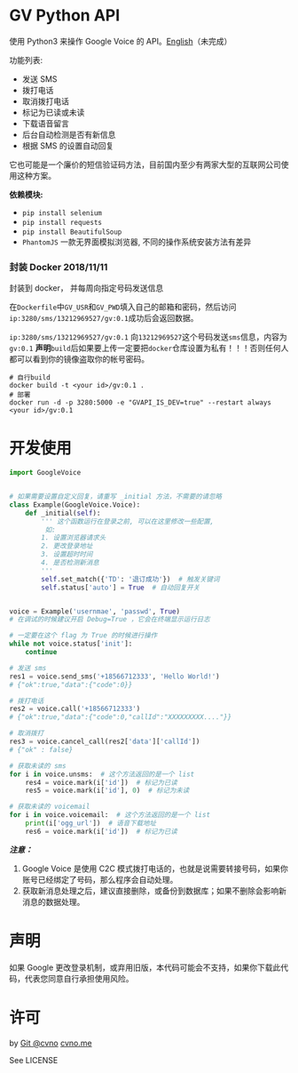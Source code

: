 # GV Python API

使用 Python3 来操作 Google Voice 的 API。[English](/en)（未完成）

功能列表:

- 发送 SMS
- 拨打电话
- 取消拨打电话
- 标记为已读或未读
- 下载语音留言
- 后台自动检测是否有新信息
- 根据 SMS 的设置自动回复


它也可能是一个廉价的短信验证码方法，目前国内至少有两家大型的互联网公司使用这种方案。

**依赖模块:**

- `pip install selenium`
- `pip install requests`
- `pip install BeautifulSoup`
- `PhantomJS` 一款无界面模拟浏览器, 不同的操作系统安装方法有差异

### 封装 Docker 2018/11/11
封装到 docker， 并每周向指定号码发送信息

在`Dockerfile`中`GV_USR`和`GV_PWD`填入自己的邮箱和密码，然后访问`ip:3280/sms/13212969527/gv:0.1`成功后会返回数据。

``ip:3280/sms/13212969527/gv:0.1`` 向`13212969527`这个号码发送`sms`信息，内容为`gv:0.1`
**声明**`build`后如果要上传一定要把`docker`仓库设置为私有！！！否则任何人都可以看到你的镜像盗取你的帐号密码。

```
# 自行build
docker build -t <your id>/gv:0.1 .
# 部署
docker run -d -p 3280:5000 -e "GVAPI_IS_DEV=true" --restart always <your id>/gv:0.1
```

# 开发使用

```python
import GoogleVoice


# 如果需要设置自定义回复，请重写 _initial 方法，不需要的请忽略
class Example(GoogleVoice.Voice):
    def _initial(self):
        ''' 这个函数运行在登录之前, 可以在这里修改一些配置,
         如:
        1. 设置浏览器请求头
        2. 更改登录地址
        3. 设置超时时间
        4. 是否检测新消息
        '''
        self.set_match({'TD': '退订成功'})  # 触发关键词
        self.status['auto'] = True  # 自动回复开关


voice = Example('usernmae', 'passwd', True)
# 在调试的时候建议开启 Debug=True ，它会在终端显示运行日志

# 一定要在这个 flag 为 True 的时候进行操作
while not voice.status['init']:
    continue

# 发送 sms
res1 = voice.send_sms('+18566712333', 'Hello World!')
# {"ok":true,"data":{"code":0}}

# 拨打电话
res2 = voice.call('+18566712333')
# {"ok":true,"data":{"code":0,"callId":"XXXXXXXXX...."}}

# 取消拨打
res3 = voice.cancel_call(res2['data']['callId'])
# {"ok" : false}

# 获取未读的 sms
for i in voice.unsms:  # 这个方法返回的是一个 list
    res4 = voice.mark(i['id'])  # 标记为已读
    res5 = voice.mark(i['id'], 0)  # 标记为未读

# 获取未读的 voicemail
for i in voice.voicemail:  # 这个方法返回的是一个 list
    print(i['ogg_url'])  # 语音下载地址
    res6 = voice.mark(i['id'])  # 标记为已读
```

***注意：***
1. Google Voice 是使用 C2C 模式拨打电话的，也就是说需要转接号码，如果你账号已经绑定了号码，那么程序会自动处理。
2. 获取新消息处理之后，建议直接删除，或备份到数据库；如果不删除会影响新消息的数据处理。

# 声明
如果 Google 更改登录机制，或弃用旧版，本代码可能会不支持，如果你下载此代码，代表您同意自行承担使用风险。

# 许可
by [Git @cvno](https://github.com/cvno/) [cvno.me](https:blog.cvno.me)

See LICENSE

